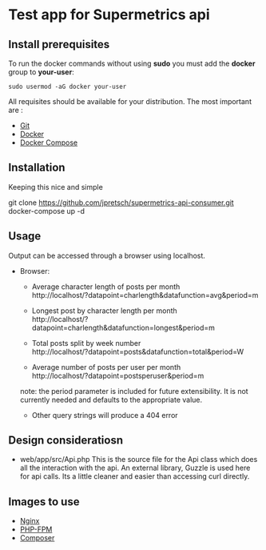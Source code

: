 # Test app for Supermetrics api

## Install prerequisites

To run the docker commands without using **sudo** you must add the **docker** group to **your-user**:

```
sudo usermod -aG docker your-user
```

All requisites should be available for your distribution. The most important are :

* [Git](https://git-scm.com/downloads)
* [Docker](https://docs.docker.com/engine/installation/)
* [Docker Compose](https://docs.docker.com/compose/install/)

## Installation

Keeping this nice and simple

git clone https://github.com/jpretsch/supermetrics-api-consumer.git    
docker-compose up -d

## Usage 

Output can be accessed through a browser using localhost.

* Browser:
    * Average character length of posts per month  
    http://localhost/?datapoint=charlength&datafunction=avg&period=m
    
    * Longest post by character length per month  
    http://localhost/?datapoint=charlength&datafunction=longest&period=m

    * Total posts split by week number   
    http://localhost/?datapoint=posts&datafunction=total&period=W

    * Average number of posts per user per month  
    http://localhost/?datapoint=postsperuser&period=m

    note: the period parameter is included for future extensibility. It is not currently needed and defaults to the appropriate value.

    * Other query strings will produce a 404 error

## Design consideratiosn

* web/app/src/Api.php  This is the source file for the Api class which does all the interaction with the api. An external library, Guzzle is used here for api calls. Its a little cleaner and easier than accessing curl directly. 


## Images to use

* [Nginx](https://hub.docker.com/_/nginx/)
* [PHP-FPM](https://hub.docker.com/r/nanoninja/php-fpm/)
* [Composer](https://hub.docker.com/_/composer/)



